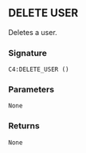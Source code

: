 ## DELETE USER

Deletes a user.


### Signature

`C4:DELETE_USER ()`


### Parameters

`None`


### Returns

`None`